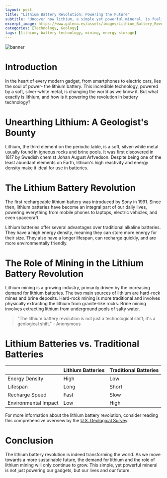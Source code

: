 ```yaml
---
layout: post
title: "Lithium Battery Revolution: Powering the Future"
subtitle: "Uncover how lithium, a simple yet powerful mineral, is fueling the revolution in battery technology."
excerpt_image: https://www.galena.es/assets/images/Lithium_Battery_Revolution.png
categories: [Technology, Geology]
tags: [lithium, battery technology, mining, energy storage]
---
```


![banner](https://www.galena.es/assets/images/Lithium_Battery_Revolution.png "An infographic illustrating the role of lithium in modern battery technology, featuring images of lithium minerals, battery components, and statistics on energy storage advancements.")

# Introduction

In the heart of every modern gadget, from smartphones to electric cars, lies the soul of power- the lithium battery. This incredible technology, powered by a soft, silver-white metal, is changing the world as we know it. But what exactly is lithium, and how is it powering the revolution in battery technology?

# Unearthing Lithium: A Geologist's Bounty

Lithium, the third element on the periodic table, is a soft, silver-white metal usually found in igneous rocks and brine pools. It was first discovered in 1817 by Swedish chemist Johan August Arfvedson. Despite being one of the least abundant elements on Earth, lithium's high reactivity and energy density make it ideal for use in batteries.

# The Lithium Battery Revolution

The first rechargeable lithium battery was introduced by Sony in 1991. Since then, lithium batteries have become an integral part of our daily lives, powering everything from mobile phones to laptops, electric vehicles, and even spacecraft.

Lithium batteries offer several advantages over traditional alkaline batteries. They have a high energy density, meaning they can store more energy for their size. They also have a longer lifespan, can recharge quickly, and are more environmentally friendly.

# The Role of Mining in the Lithium Battery Revolution

Lithium mining is a growing industry, primarily driven by the increasing demand for lithium batteries. The two main sources of lithium are hard-rock mines and brine deposits. Hard-rock mining is more traditional and involves physically extracting the lithium from granite-like rocks. Brine mining involves extracting lithium from underground pools of salty water.

> "The lithium battery revolution is not just a technological shift; it's a geological shift." - Anonymous

# Lithium Batteries vs. Traditional Batteries

|         | Lithium Batteries | Traditional Batteries |
|---------|-------------------|-----------------------|
| Energy Density | High | Low |
| Lifespan | Long | Short |
| Recharge Speed | Fast | Slow |
| Environmental Impact | Low | High |

For more information about the lithium battery revolution, consider reading this comprehensive overview by the [U.S. Geological Survey](https://pubs.usgs.gov/fs/2014/3035/pdf/fs2014-3035.pdf).

# Conclusion

The lithium battery revolution is indeed transforming the world. As we move towards a more sustainable future, the demand for lithium and the role of lithium mining will only continue to grow. This simple, yet powerful mineral is not just powering our gadgets, but our lives and our future.